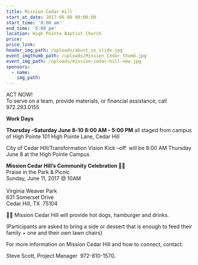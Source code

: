 ```yaml
---
title: Mission Cedar Hill
start_at_date: 2017-06-08 00:00:00
start_time: '8:00 am'
end_time: '5:00 pm'
location: High Pointe Baptist Church
price:
price_link:
header_img_path: /uploads/about_us_slide.jpg
event_imgthumb_path: /uploads/Mission_Cedar_thumb.jpg
event_img_path: /uploads/mission-cedar-hill-new.jpg
sponsors:
  - name:
    img_path:
---
```



ACT NOW!
<br>To serve on a team, provide materials, or financial assistance, call 972.293.0155

**Work Days**

**Thursday –Saturday June 8-10 8:00 AM – 5:00 PM** all staged from campus of High Pointe 101 High Pointe Lane, Cedar Hill

City of Cedar Hill/Transformation Vision Kick –off&nbsp; will be 8:00 AM Thursday June 8 at the High Pointe Campus

**Mission Cedar Hill’s Community Celebration 🙌🏼**
<br>Praise in the Park & Picnic
<br>Sunday, June 11, 2017 @ 10AM
<br>
<br>Virginia Weaver Park
<br>631 Somerset Drive
<br>Cedar Hill, TX&nbsp; 75104

🌭🍔 Mission Cedar Hill will provide hot dogs, hamburger and drinks.

(Participants are asked to bring a side or dessert that is enough to feed their family + one and their own lawn chairs)

For more information on Mission Cedar Hill and how to connect, contact:

Steve Scott, Project Manager&nbsp; 972-810-1570.&nbsp;